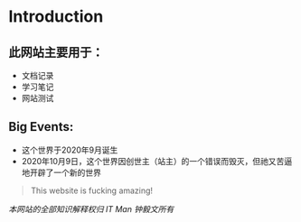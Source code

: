 # Introduction

## 此网站主要用于：
* 文档记录
* 学习笔记
* 网站测试

## Big Events:
- 这个世界于2020年9月诞生
- 2020年10月9日，这个世界因创世主（站主）的一个错误而毁灭，但祂又苦逼地开辟了一个新的世界
> This website is fucking amazing!

*本网站的全部知识解释权归 IT Man 钟毅文所有*

